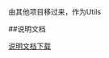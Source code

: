由其他项目移过来，作为Utils

##说明文档

[说明文档下载](https://github.com/wyh497823256/app.libs/raw/master/utils_doc.zip)
